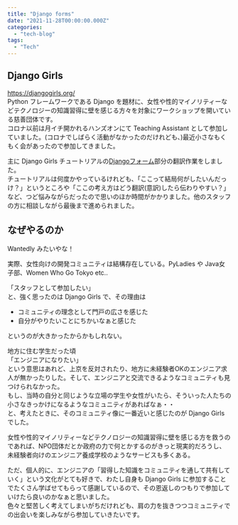 ```yaml
---
title: "Django forms"
date: "2021-11-28T00:00:00.000Z"
categories: 
  - "tech-blog"
tags:
  - "Tech"
---
```


## Django Girls
https://djangogirls.org/  
Python フレームワークである Django を題材に、女性や性的マイノリティーなどテクノロジーの知識習得に壁を感じる方々を対象にワークショップを開いている慈善団体です。  
コロナ以前は月イチ開かれるハンズオンにて Teaching Assistant として参加していました。(コロナでしばらく活動がなかったのだけれども、)最近小さなもくもく会があったので参加してきました。  
  
主に Django Girls チュートリアルの[Djangoフォーム](https://tutorial.djangogirls.org/ja/django_forms/)部分の翻訳作業をしました。  
チュートリアルは何度かやっているけれども、「ここって結局何がしたいんだっけ？」というところや「ここの考え方はどう翻訳(意訳)したら伝わりやすい？」など、つど悩みながらだったので思いのほか時間がかかりました。他のスタッフの方に相談しながら最後まで進められました。  
  
## なぜやるのか
Wantedly みたいやな！  
  
実際、女性向けの開発コミュニティは結構存在している。PyLadies や Java女子部、Women Who Go Tokyo etc..  
  
「スタッフとして参加したい」  
と、強く思ったのは  Django Girls で、その理由は
- コミュニティの理念として門戸の広さを感じた
- 自分がやりたいことにちかいなぁと感じた
  
というのが大きかったからかもしれない。  
 
地方に住む学生だった頃  
「エンジニアになりたい」    
という意思はあれど、上京を反対されたり、地方に未経験者OKのエンジニア求人が無かったりした。そして、エンジニアと交流できるようなコミュニティも見つけられなかった。  
もし、当時の自分と同じような立場の学生や女性がいたら、そういった人たちの小さなきっかけになるようなコミュニティがあればなぁ・・  
と、考えたときに、そのコミュニティ像に一番近いと感じたのが Django Girls でした。  
  
女性や性的マイノリティーなどテクノロジーの知識習得に壁を感じる方を救うのであれば、NPO団体だとか政府の力で何とかするのがきっと現実的だろうし、未経験者向けのエンジニア養成学校のようなサービスも多くある。  
  
ただ、個人的に、エンジニアの「習得した知識をコミュニティを通して共有していく」という文化がとても好きで、わたし自身も Django Girls に参加することでたくさん学ばせてもらって感謝しているので、その恩返しのつもりで参加していけたら良いのかなぁと思いました。  
色々と堅苦しく考えてしまいがちだけれども、肩の力を抜きつつコミュニティでの出会いを楽しみながら参加していきたいです。  